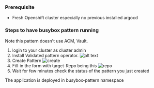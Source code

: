 ### Prerequisite

- Fresh Openshift cluster especially no previous installed argocd

### Steps to have busybox pattern running

Note this pattern doesn't use ACM, Vault. 

1. login to your cluster as cluster admin
2. Install Validated pattern operator. ![alt text](https://github.com/fOO223Fr/busybox-pattern/images/main/install.png?raw=true)
3. Create Pattern ![create](https://github.com/fOO223Fr/busybox-pattern/images/main/create.png?raw=true)
4. Fill-in the form with target-Repo being this ![repo]((https://github.com/fOO223Fr/busybox-pattern/images/main/create-1.png?raw=true))
5. Wait for few minutes check the status of the pattern you just created

The application is deployed in busybox-pattern namespace